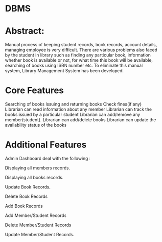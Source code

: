 # DBMS

# Abstract:


Manual process of keeping student records, book records, account details, managing employee is very difficult. There are various problems also faced by the student in library such as finding any particular book, information whether book is available or not, for what time this book will be available, searching of books using ISBN number etc. To eliminate this manual system, Library Management System has been developed.

# Core Features


Searching of books
Issuing and returning books
Check fines(if any)
Librarian can read information about any member
Librarian can track the books issued by a particular student
Librarian can add/remove any member(student).
Librarian can add/delete books
Librarian can update the availability status of the books


# Additional Features

Admin Dashboard deal with the following :

Displaying all members records.

Displaying all books records.

Update Book Records.

Delete Book Records

Add Book Records

Add Member/Student Records

Delete Member/Student Records

Update Member/Student Records.
